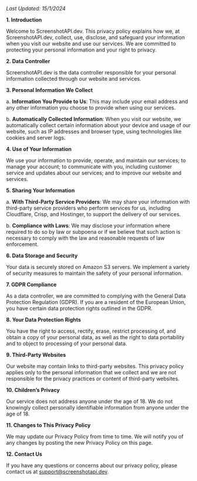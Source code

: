 _Last Updated: 15/1/2024_

**1. Introduction**

Welcome to ScreenshotAPI.dev. This privacy policy explains how we, at ScreenshotAPI.dev, collect, use, disclose, and safeguard your information when you visit our website and use our services. We are committed to protecting your personal information and your right to privacy.

**2. Data Controller**

ScreenshotAPI.dev is the data controller responsible for your personal information collected through our website and services.

**3. Personal Information We Collect**

a. **Information You Provide to Us**: This may include your email address and any other information you choose to provide when using our services.

b. **Automatically Collected Information**: When you visit our website, we automatically collect certain information about your device and usage of our website, such as IP addresses and browser type, using technologies like cookies and server logs.

**4. Use of Your Information**

We use your information to provide, operate, and maintain our services; to manage your account; to communicate with you, including customer service and updates about our services; and to improve our website and services.

**5. Sharing Your Information**

a. **With Third-Party Service Providers**: We may share your information with third-party service providers who perform services for us, including Cloudflare, Crisp, and Hostinger, to support the delivery of our services.

b. **Compliance with Laws**: We may disclose your information where required to do so by law or subpoena or if we believe that such action is necessary to comply with the law and reasonable requests of law enforcement.

**6. Data Storage and Security**

Your data is securely stored on Amazon S3 servers. We implement a variety of security measures to maintain the safety of your personal information.

**7. GDPR Compliance**

As a data controller, we are committed to complying with the General Data Protection Regulation (GDPR). If you are a resident of the European Union, you have certain data protection rights outlined in the GDPR.

**8. Your Data Protection Rights**

You have the right to access, rectify, erase, restrict processing of, and obtain a copy of your personal data, as well as the right to data portability and to object to processing of your personal data.

**9. Third-Party Websites**

Our website may contain links to third-party websites. This privacy policy applies only to the personal information that we collect and we are not responsible for the privacy practices or content of third-party websites.

**10. Children’s Privacy**

Our service does not address anyone under the age of 18. We do not knowingly collect personally identifiable information from anyone under the age of 18.

**11. Changes to This Privacy Policy**

We may update our Privacy Policy from time to time. We will notify you of any changes by posting the new Privacy Policy on this page.

**12. Contact Us**

If you have any questions or concerns about our privacy policy, please contact us at support@screenshotapi.dev.

